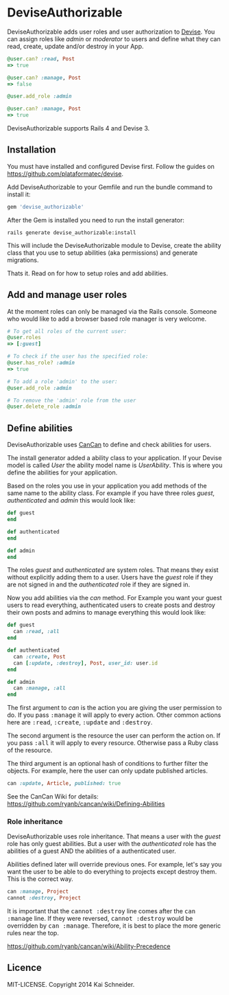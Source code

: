# DeviseAuthorizable

DeviseAuthorizable adds user roles and user authorization to
[Devise](https://github.com/plataformatec/devise). You can assign roles like
*admin* or *moderator* to users and define what they can read, create, update
and/or destroy in your App.

```ruby
@user.can? :read, Post
=> true

@user.can? :manage, Post
=> false

@user.add_role :admin

@user.can? :manage, Post
=> true
```

DeviseAuthorizable supports Rails 4 and Devise 3.


## Installation

You must have installed and configured Devise first. Follow the guides on
https://github.com/plataformatec/devise.

Add DeviseAuthorizable to your Gemfile and run the bundle command to install it:

```ruby
gem 'devise_authorizable'
```

After the Gem is installed you need to run the install generator:

```console
rails generate devise_authorizable:install
```

This will include the DeviseAuthorizable module to Devise, create the ability
class that you use to setup abilities (aka permissions) and generate migrations.

Thats it. Read on for how to setup roles and add abilities.


## Add and manage user roles

At the moment roles can only be managed via the Rails console.
Someone who would like to add a browser based role manager is very welcome.

```ruby
# To get all roles of the current user:
@user.roles
=> [:guest]

# To check if the user has the specified role:
@user.has_role? :admin
=> true

# To add a role 'admin' to the user:
@user.add_role :admin

# To remove the 'admin' role from the user
@user.delete_role :admin
```

## Define abilities

DeviseAuthorizable uses [CanCan](https://github.com/ryanb/cancan) to define
and check abilities for users.

The install generator added a ability class to your application. If your Devise
model is called *User* the ability model name is *UserAbility*. This is where
you define the abilities for your application.

Based on the roles you use in your application you add methods of the same name
to the ability class. For example if you have three roles *guest*, *authenticated*
and *admin* this would look like:

```ruby
def guest
end

def authenticated
end

def admin
end
```

The roles *guest* and *authenticated* are system roles. That means they exist
without explicitly adding them to a user. Users have the *guest* role if they are
not signed in and the *authenticated* role if they are signed in.

Now you add abilities via the *can* method. For Example you want your guest users
to read everything, authenticated users to create posts and destroy their own
posts and admins to manage everything this would look like:

```ruby
def guest
  can :read, :all
end

def authenticated
  can :create, Post
  can [:update, :destroy], Post, user_id: user.id
end

def admin
  can :manage, :all
end
```

The first argument to *can* is the action you are giving the user
permission to do. If you pass <tt>:manage</tt> it will apply to every action.
Other common actions here are <tt>:read</tt>, <tt>:create</tt>, <tt>:update</tt>
and <tt>:destroy</tt>.

The second argument is the resource the user can perform the action on.
If you pass <tt>:all</tt> it will apply to every resource. Otherwise pass a
Ruby class of the resource.

The third argument is an optional hash of conditions to further filter the
objects. For example, here the user can only update published articles.

```ruby
can :update, Article, published: true
```

See the CanCan Wiki for details:
https://github.com/ryanb/cancan/wiki/Defining-Abilities


### Role inheritance

DeviseAuthorizable uses role inheritance. That means a user with
the *guest* role has only guest abilities. But a user with the *authenticated*
role has the abilities of a guest AND the abilities of a authenticated user.

Abilities defined later will override previous ones. For example,
let's say you want the user to be able to do everything to projects except
destroy them. This is the correct way.

```ruby
can :manage, Project
cannot :destroy, Project
```

It is important that the <tt>cannot :destroy</tt> line comes after the
<tt>can :manage</tt> line. If they were reversed, <tt>cannot :destroy</tt>
would be overridden by <tt>can :manage</tt>. Therefore, it is best to place
the more generic rules near the top.

https://github.com/ryanb/cancan/wiki/Ability-Precedence


## Licence

MIT-LICENSE. Copyright 2014 Kai Schneider.
